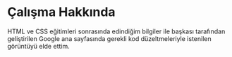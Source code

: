 # Çalışma Hakkında

HTML ve CSS eğitimleri sonrasında edindiğim bilgiler ile başkası tarafından geliştirilen Google ana sayfasında gerekli kod düzeltmeleriyle istenilen görüntüyü elde ettim. 
